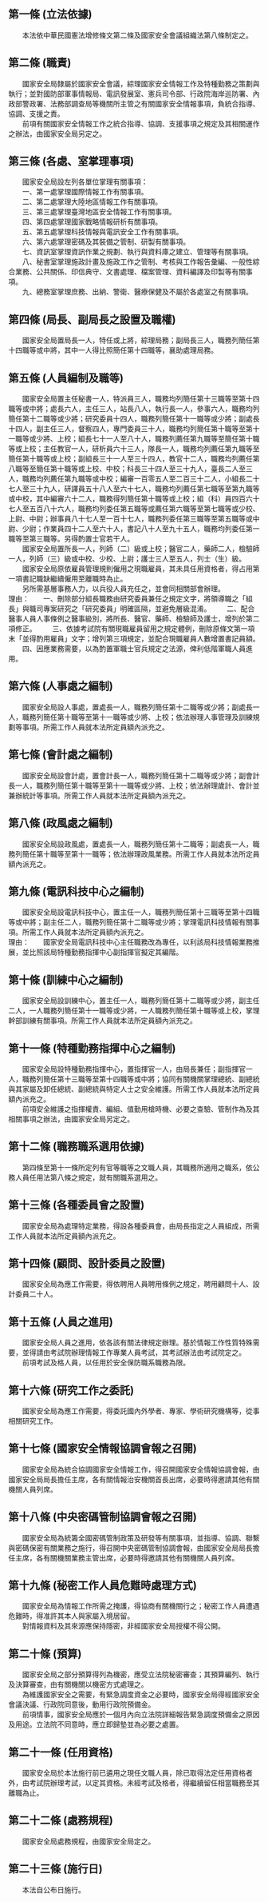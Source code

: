 第一條 (立法依據)
-----------------
　　本法依中華民國憲法增修條文第二條及國家安全會議組織法第八條制定之。  


第二條 (職責)
-------------
　　國家安全局隸屬於國家安全會議，綜理國家安全情報工作及特種勤務之策劃與執行；並對國防部軍事情報局、電訊發展室、憲兵司令部、行政院海岸巡防署、內政部警政署、法務部調查局等機關所主管之有關國家安全情報事項，負統合指導、協調、支援之責。  
　　前項有關國家安全情報工作之統合指導、協調、支援事項之規定及其相關運作之辦法，由國家安全局另定之。  


第三條 (各處、室掌理事項)
-------------------------
　　國家安全局設左列各單位掌理有關事項：  
　　一、第一處掌理國際情報工作有關事項。  
　　二、第二處掌理大陸地區情報工作有關事項。  
　　三、第三處掌理臺灣地區安全情報工作有關事項。  
　　四、第四處掌理國家戰略情報研析有關事項。  
　　五、第五處掌理科技情報與電訊安全工作有關事項。  
　　六、第六處掌理密碼及其裝備之管制、研製有關事項。  
　　七、資訊室掌理資訊作業之規劃、執行與資料庫之建立、管理等有關事項。  
　　八、秘書室掌理施政計畫及施政工作之管制、考核與工作報告彙編、一般性綜合業務、公共關係、印信典守、文書處理、檔案管理、資料編譯及印製等有關事項。  
　　九、總務室掌理庶務、出納、警衛、醫療保健及不屬於各處室之有關事項。  


第四條 (局長、副局長之設置及職權)
---------------------------------
　　國家安全局置局長一人，特任或上將，綜理局務；副局長三人，職務列簡任第十四職等或中將，其中一人得比照簡任第十四職等，襄助處理局務。  


第五條 (人員編制及職等)
-----------------------
　　國家安全局置主任秘書一人，特派員三人，職務均列簡任第十三職等至第十四職等或中將；處長六人，主任三人，站長八人，執行長一人，參事六人，職務均列簡任第十二職等或少將；研究委員十四人，職務列簡任第十一職等或少將；副處長十四人，副主任三人，督察四人，專門委員三十人，職務均列簡任第十職等至第十一職等或少將、上校；組長七十一人至八十人，職務列薦任第九職等至簡任第十職等或上校；主任教官一人，研析員六十三人，隊長一人，職務均列薦任第九職等至簡任第十職等或上校；副組長三十一人至三十四人，教官十二人，職務均列薦任第八職等至簡任第十職等或上校、中校；科長三十四人至三十九人，臺長二人至三人，職務均列薦任第九職等或中校；編審一百零五人至二百三十二人，小組長二十七人至三十九人，研譯員五十八人至六十七人，職務均列薦任第七職等至第九職等或中校，其中編審六十二人，職務得列簡任第十職等或上校；組（科）員四百六十七人至五百八十六人，職務均列委任第五職等或薦任第六職等至第七職等或少校、上尉、中尉；辦事員八十七人至一百十七人，職務列委任第三職等至第五職等或中尉、少尉；作業員四十二人至六十人，書記八十人至九十五人，職務均列委任第一職等至第三職等。另得酌置士官若干人。  
　　國家安全局置所長一人，列師（二）級或上校；醫官二人，藥師二人，檢驗師一人，列師（三）級或中校、少校、上尉；護士三人至五人，列士（生）級。  
　　國家安全局原依雇員管理規則僱用之現職雇員，其未具任用資格者，得占用第一項書記職缺繼續僱用至離職時為止。  
　　另所需基層事務人力，以兵役人員充任之，並會同相關部會辦理。  
理由：　　一、刪除部分組長職務由研究委員兼任之規定文字，將領導職之「組長」與職司專案研究之「研究委員」明確區隔，並避免層級混淆。
　　二、配合醫事人員人事條例之醫事級別，將所長、醫官、藥師、檢驗師及護士，增列於第二項修正。
　　三、依據考試院有關現職雇員留用之規定體例，刪除原條文第一項末「並得酌用雇員」文字；增列第三項規定，並配合現職雇員人數增置書記員額。
　　四、因應業務需要，以為酌置軍職士官兵規定之法源，俾利低階軍職人員進用。

第六條 (人事處之編制)
---------------------
　　國家安全局設人事處，置處長一人，職務列簡任第十二職等或少將；副處長一人，職務列簡任第十職等至第十一職等或少將、上校；依法辦理人事管理及訓練規劃等事項。所需工作人員就本法所定員額內派充之。  


第七條 (會計處之編制)
---------------------
　　國家安全局設會計處，置會計長一人，職務列簡任第十二職等或少將；副會計長一人，職務列簡任第十職等至第十一職等或少將、上校；依法辦理歲計、會計並兼辦統計等事項。所需工作人員就本法所定員額內派充之。  


第八條 (政風處之編制)
---------------------
　　國家安全局設政風處，置處長一人，職務列簡任第十二職等；副處長一人，職務列簡任第十職等至第十一職等；依法辦理政風業務。所需工作人員就本法所定員額內派充之。  


第九條 (電訊科技中心之編制)
---------------------------
　　國家安全局設電訊科技中心，置主任一人，職務列簡任第十三職等至第十四職等或中將；副主任二人，職務列簡任第十二職等或少將；掌理電訊科技情報有關事項。所需工作人員就本法所定員額內派充之。  
理由：　　國家安全局電訊科技中心主任職務改為專任，以利該局科技情報業務推展，並比照該局特種勤務指揮中心副指揮官擬定其編階。

第十條 (訓練中心之編制)
-----------------------
　　國家安全局設訓練中心，置主任一人，職務列簡任第十二職等或少將，副主任二人，一人職務列簡任第十一職等或少將，一人職務列簡任第十職等或上校，掌理幹部訓練有關事項。所需工作人員就本法所定員額內派充之。  


第十一條 (特種勤務指揮中心之編制)
---------------------------------
　　國家安全局設特種勤務指揮中心，置指揮官一人，由局長兼任；副指揮官一人，職務列簡任第十三職等至第十四職等或中將；協同有關機關掌理總統、副總統與其家屬及卸任總統、副總統與特定人士之安全維護。所需工作人員就本法所定員額內派充之。  
　　前項安全維護之指揮權責、編組、值勤用槍時機、必要之查驗、管制作為及其相關事項之辦法，由國家安全局另定之。  


第十二條 (職務職系選用依據)
---------------------------
　　第四條至第十一條所定列有官等職等之文職人員，其職務所適用之職系，依公務人員任用法第八條之規定，就有關職系選用之。  


第十三條 (各種委員會之設置)
---------------------------
　　國家安全局為處理特定業務，得設各種委員會，由局長指定之人員組成，所需工作人員就本法所定員額內派充之。  


第十四條 (顧問、設計委員之設置)
-------------------------------
　　國家安全局為應工作需要，得依聘用人員聘用條例之規定，聘用顧問十人、設計委員二十人。  


第十五條 (人員之進用)
---------------------
　　國家安全局人員之進用，依各該有關法律規定辦理。基於情報工作性質特殊需要，並得請由考試院辦理情報工作專業人員考試，其考試辦法由考試院定之。  
　　前項考試及格人員，以任用於安全保防職系職務為限。  


第十六條 (研究工作之委託)
-------------------------
　　國家安全局為應工作需要，得委託國內外學者、專家、學術研究機構等，從事相關研究工作。  


第十七條 (國家安全情報協調會報之召開)
-------------------------------------
　　國家安全局為統合協調國家安全情報工作，得召開國家安全情報協調會報，由國家安全局局長擔任主席，各有關情報治安機關首長出席，必要時得邀請其他有關機關人員列席。  


第十八條 (中央密碼管制協調會報之召開)
-------------------------------------
　　國家安全局為統籌全國密碼管制政策及研發等有關事項，並指導、協調、聯繫與密碼保密有關業務之施行，得召開中央密碼管制協調會報，由國家安全局局長擔任主席，各有關機關業務主管出席，必要時得邀請其他有關機關人員列席。  


第十九條 (秘密工作人員危難時處理方式)
-------------------------------------
　　國家安全局為情報工作所需之掩護，得協商有關機關行之；秘密工作人員遭遇危難時，得准許其本人與家屬入境居留。  
　　對情報資料及其來源應保持隱密，非經國家安全局授權不得公開。  


第二十條 (預算)
---------------
　　國家安全局之部分預算得列為機密，應受立法院秘密審查；其預算編列、執行及決算審查，由有關機關以機密方式處理之。  
　　為維護國家安全之需要，有緊急調度資金之必要時，國家安全局得經國家安全會議決議、行政院同意後，動用行政院預備金。  
　　前項情事，國家安全局應於一個月內向立法院詳細報告緊急調度預備金之原因及用途。立法院不同意時，應立即歸墊並為必要之處置。  


第二十一條 (任用資格)
---------------------
　　國家安全局於本法施行前已遴用之現任文職人員，除已取得法定任用資格者外，由考試院辦理考試，以定其資格。未經考試及格者，得繼續留任相當職務至其離職為止。  


第二十二條 (處務規程)
---------------------
　　國家安全局處務規程，由國家安全局定之。  


第二十三條 (施行日)
-------------------
　　本法自公布日施行。